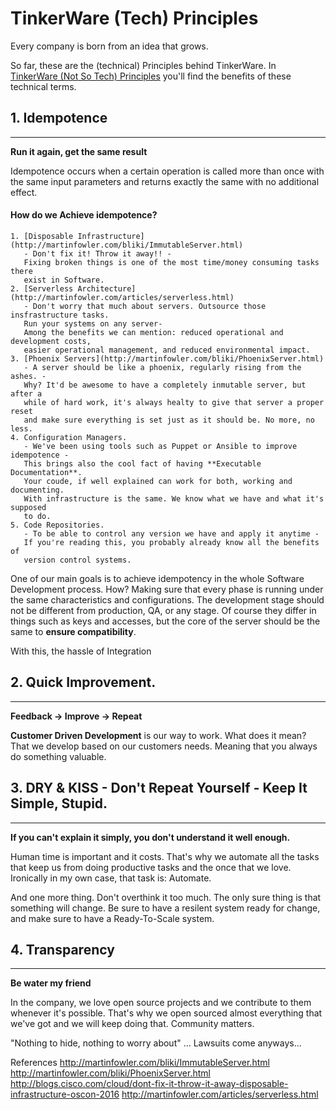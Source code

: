 TinkerWare (Tech) Principles
===

Every company is born from an idea that grows.

So far, these are the (technical) Principles behind TinkerWare.
In [TinkerWare (Not So Tech) Principles](https://blog.tinkerware.io) you'll find
the benefits of these technical terms.

## 1. Idempotence
---

**Run it again, get the same result**

Idempotence occurs when a certain operation is called more than once with
the same input parameters and returns exactly the same with no additional effect.

#### How do we Achieve idempotence?

    1. [Disposable Infrastructure](http://martinfowler.com/bliki/ImmutableServer.html)
       - Don't fix it! Throw it away!! -
       Fixing broken things is one of the most time/money consuming tasks there
       exist in Software.
    2. [Serverless Architecture](http://martinfowler.com/articles/serverless.html)
       - Don't worry that much about servers. Outsource those insfrastructure tasks.
       Run your systems on any server-
       Among the benefits we can mention: reduced operational and development costs,
       easier operational management, and reduced environmental impact.
    3. [Phoenix Servers](http://martinfowler.com/bliki/PhoenixServer.html)
       - A server should be like a phoenix, regularly rising from the ashes. -
       Why? It'd be awesome to have a completely inmutable server, but after a
       while of hard work, it's always healty to give that server a proper reset
       and make sure everything is set just as it should be. No more, no less.
    4. Configuration Managers.
       - We've been using tools such as Puppet or Ansible to improve idempotence -
       This brings also the cool fact of having **Executable Documentation**.
       Your coude, if well explained can work for both, working and documenting.
       With infrastructure is the same. We know what we have and what it's supposed
       to do.
    5. Code Repositories.
       - To be able to control any version we have and apply it anytime -
       If you're reading this, you probably already know all the benefits of
       version control systems.

One of our main goals is to achieve idempotency in the whole Software Development
process. How? Making sure that every phase is running under the same characteristics and
configurations. The development stage should not be different from production, QA,
or any stage. Of course they differ in things such as keys and accesses, but the
core of the server should be the same to **ensure compatibility**.

With this, the hassle of Integration

## 2. Quick Improvement.
---

**Feedback -> Improve -> Repeat**

**Customer Driven Development** is our way to work. What does it mean? That we
develop based on our customers needs. Meaning that you always do something valuable.


## 3. DRY & KISS - Don't Repeat Yourself - Keep It Simple, Stupid.
---

**If you can't explain it simply, you don't understand it well enough.**

Human time is important and it costs. That's why we automate all the tasks that
keep us from doing productive tasks and the once that we love. Ironically in my
own case, that task is: Automate.

And one more thing. Don't overthink it too much. The only sure thing is that
something will change. Be sure to have a resilent system ready for change, and
make sure to have a Ready-To-Scale system.

## 4. Transparency
---

**Be water my friend**

In the company, we love open source projects and we contribute to them whenever
it's possible. That's why we open sourced almost everything that we've got and
we will keep doing that. Community matters.

"Nothing to hide, nothing to worry about" ... Lawsuits come anyways...



References
http://martinfowler.com/bliki/ImmutableServer.html
http://martinfowler.com/bliki/PhoenixServer.html
http://blogs.cisco.com/cloud/dont-fix-it-throw-it-away-disposable-infrastructure-oscon-2016
http://martinfowler.com/articles/serverless.html
